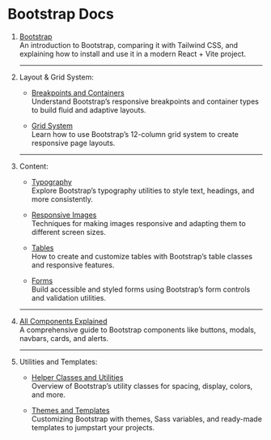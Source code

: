 # Bootstrap Docs

1. [Bootstrap](./Bootstrap.md)  
   An introduction to Bootstrap, comparing it with Tailwind CSS, and explaining how to install and use it in a modern React + Vite project.

    ---

2. Layout & Grid System:
    - [Breakpoints and Containers](./Layout/BreakpointsContainers.md)  
    Understand Bootstrap’s responsive breakpoints and container types to build fluid and adaptive layouts.

    - [Grid System](./Layout/GridSystem.md)  
   Learn how to use Bootstrap’s 12-column grid system to create responsive page layouts.

   ---

3. Content:
   - [Typography](./Content/Typography.md)  
   Explore Bootstrap’s typography utilities to style text, headings, and more consistently.

   - [Responsive Images](./Content/ResponsiveImages.md)  
   Techniques for making images responsive and adapting them to different screen sizes.

   - [Tables](./Content/Tables.md)  
   How to create and customize tables with Bootstrap’s table classes and responsive features.

   - [Forms](./Content/Forms.md)  
   Build accessible and styled forms using Bootstrap’s form controls and validation utilities.

   ---

4. [All Components Explained](./Components/Components.md)  
   A comprehensive guide to Bootstrap components like buttons, modals, navbars, cards, and alerts.

   ---

5. Utilities and Templates:
   - [Helper Classes and Utilities](./Utilities/HelpersUtilities.md)  
   Overview of Bootstrap’s utility classes for spacing, display, colors, and more.

   - [Themes and Templates](./Utilities/ThemesTemplates.md)  
   Customizing Bootstrap with themes, Sass variables, and ready-made templates to jumpstart your projects.

